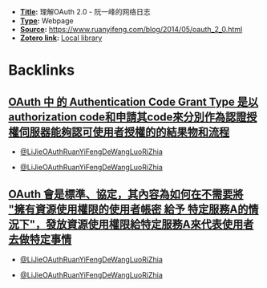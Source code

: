 - **[Title](<Title.md>):** 理解OAuth 2.0 - 阮一峰的网络日志
- **[Type](<Type.md>):** Webpage
- **[Source](<Source.md>):** https://www.ruanyifeng.com/blog/2014/05/oauth_2_0.html
- **[Zotero link](<Zotero link.md>):** [Local library](zotero://select/library/items/ZGNWW4GT)

# Backlinks
## [OAuth 中 的 Authentication Code Grant Type 是以authorization code和申請其code來分別作為認證授權伺服器能夠認可使用者授權的的結果物和流程](<OAuth 中 的 Authentication Code Grant Type 是以authorization code和申請其code來分別作為認證授權伺服器能夠認可使用者授權的的結果物和流程.md>)
- [@LiJieOAuthRuanYiFengDeWangLuoRiZhia](<@LiJieOAuthRuanYiFengDeWangLuoRiZhia.md>)

- [@LiJieOAuthRuanYiFengDeWangLuoRiZhia](<@LiJieOAuthRuanYiFengDeWangLuoRiZhia.md>)

## [OAuth 會是標準、協定，其內容為如何在不需要將 "擁有資源使用權限的使用者帳密 給予 特定服務A的情況下"，發放資源使用權限給特定服務A來代表使用者去做特定事情](<OAuth 會是標準、協定，其內容為如何在不需要將 "擁有資源使用權限的使用者帳密 給予 特定服務A的情況下"，發放資源使用權限給特定服務A來代表使用者去做特定事情.md>)
- [@LiJieOAuthRuanYiFengDeWangLuoRiZhia](<@LiJieOAuthRuanYiFengDeWangLuoRiZhia.md>)

- [@LiJieOAuthRuanYiFengDeWangLuoRiZhia](<@LiJieOAuthRuanYiFengDeWangLuoRiZhia.md>)

